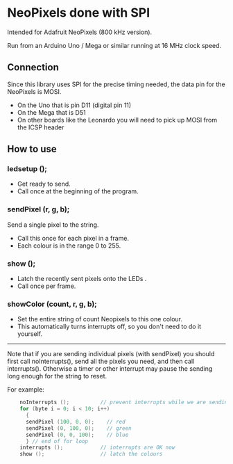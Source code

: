 # NeoPixels done with SPI

Intended for Adafruit NeoPixels (800 kHz version).

Run from an Arduino Uno / Mega or similar running at 16 MHz clock speed.

## Connection

Since this library uses SPI for the precise timing needed, the data pin for the NeoPixels is MOSI.

* On the Uno that is pin D11 (digital pin 11)
* On the Mega that is D51
* On other boards like the Leonardo you will need to pick up MOSI from the ICSP header

## How to use

### ledsetup ();

* Get ready to send.
* Call once at the beginning of the program.

### sendPixel (r, g, b);

Send a single pixel to the string.

* Call this once for each pixel in a frame.
* Each colour is in the range 0 to 255.

### show ();

* Latch the recently sent pixels onto the LEDs .
* Call once per frame.

### showColor (count, r, g, b);

* Set the entire string of count Neopixels to this one colour.
* This automatically turns interrupts off, so you don't need to do it yourself.

---

Note that if you are sending individual pixels (with sendPixel) you should first call
noInterrupts(), send all the pixels you need, and then call interrupts(). Otherwise a timer or
other interrupt may pause the sending long enough for the string to reset.

For example:

```C++
    noInterrupts ();          // prevent interrupts while we are sending colours
    for (byte i = 0; i < 10; i++)
      {
      sendPixel (100, 0, 0);    // red
      sendPixel (0, 100, 0);    // green
      sendPixel (0, 0, 100);    // blue
      } // end of for loop
    interrupts ();            // interrupts are OK now
    show ();                  // latch the colours
```
